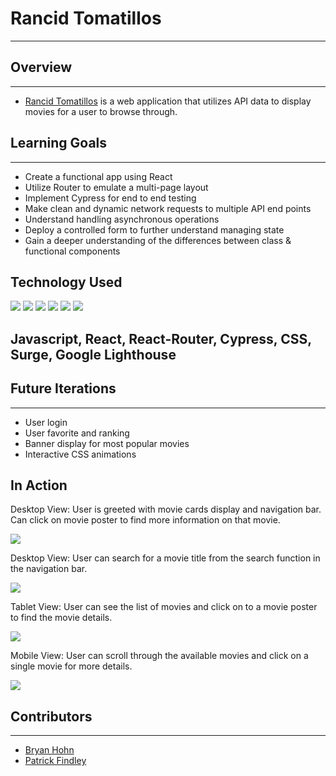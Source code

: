 # Rancid Tomatillos
---
## Overview
---
- [Rancid Tomatillos](http://ranc-tomats.surge.sh/) is a web application that utilizes API data to display movies for a user to browse through.
## Learning Goals
---
* Create a functional app using React
* Utilize Router to emulate a multi-page layout
* Implement Cypress for end to end testing
* Make clean and dynamic network requests to multiple API end points
* Understand handling asynchronous operations
* Deploy a controlled form to further understand managing state
* Gain a deeper understanding of the differences between class & functional components

## Technology Used
![](https://github.com/bhohnco/Rancid-Tomatillos/blob/main/public/react-logo.png?raw=true)
![](https://github.com/bhohnco/Rancid-Tomatillos/blob/main/public/05dca500-f010-11e9-9588-a96554294e4e.png?raw=true)
![](https://github.com/bhohnco/Rancid-Tomatillos/blob/main/public/8908513.png?raw=true)
![](https://github.com/bhohnco/Rancid-Tomatillos/blob/main/public/116416068-43221580-a7f7-11eb-92d3-d7ccf90cd0a9.png?raw=true)
![](https://github.com/bhohnco/Rancid-Tomatillos/blob/main/public/116416117-503f0480-a7f7-11eb-873a-37326551381c.png?raw=true)
![](https://github.com/bhohnco/Rancid-Tomatillos/blob/main/public/Lighthouse%20Score.png?raw=true)

Javascript, React, React-Router, Cypress, CSS, Surge, Google Lighthouse
---
## Future Iterations
---
- User login
- User favorite and ranking
- Banner display for most popular movies
- Interactive CSS animations

## In Action
Desktop View: User is greeted with movie cards display and navigation bar. Can click on movie poster to find more information on that movie.

![](https://user-images.githubusercontent.com/71860165/119421000-ecefa780-bcba-11eb-910e-f86ac8608b8a.gif)

Desktop View: User can search for a movie title from the search function in the navigation bar.

![](https://user-images.githubusercontent.com/71860165/119421949-1d384580-bcbd-11eb-9134-c43860849ecc.gif)

Tablet View: User can see the list of movies and click on to a movie poster to find the movie details.

![](https://user-images.githubusercontent.com/71860165/119421339-ba927a00-bcbb-11eb-94c0-1831388ad3e7.gif)

Mobile View: User can scroll through the available movies and click on a single movie for more details.

![](https://user-images.githubusercontent.com/71860165/119421550-2ffe4a80-bcbc-11eb-9d1f-20da1032ea5f.gif)

## Contributors
---

- [Bryan Hohn](https://github.com/bhohnco)
- [Patrick Findley](https://github.com/Patfindley)

